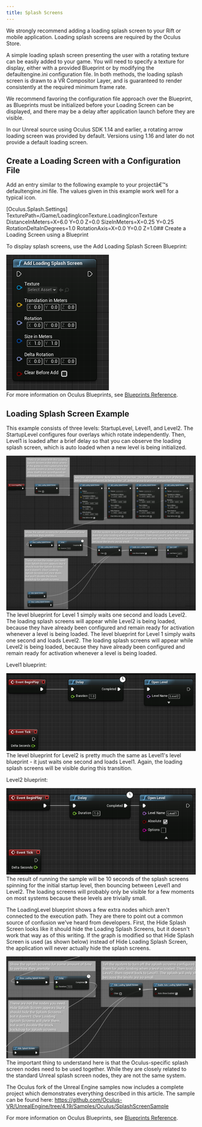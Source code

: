 ```yaml
---
title: Splash Screens
---
```

We strongly recommend adding a loading splash screen to your Rift or mobile application. Loading splash screens are required by the Oculus Store. 

A simple loading splash screen presenting the user with a rotating texture can be easily added to your game. You will need to specify a texture for display, either with a provided Blueprint or by modifying the defaultengine.ini configuration file. In both methods, the loading splash screen is drawn to a VR Compositor Layer, and is guaranteed to render consistently at the required minimum frame rate.

We recommend favoring the configuration file approach over the Blueprint, as Blueprints must be initialized before your Loading Screen can be displayed, and there may be a delay after application launch before they are visible.

In our Unreal source using Oculus SDK 1.14 and earlier, a rotating arrow loading screen was provided by default. Versions using 1.16 and later do not provide a default loading screen.

## Create a Loading Screen with a Configuration File

Add an entry similar to the following example to your projectâ€™s defaultengine.ini file. The values given in this example work well for a typical icon.

[Oculus.Splash.Settings] TexturePath=/Game/LoadingIconTexture.LoadingIconTexture DistanceInMeters=X=6.0 Y=0.0 Z=0.0 SizeInMeters=X=0.25 Y=0.25 RotationDeltaInDegrees=1.0 RotationAxis=X=0.0 Y=0.0 Z=1.0## Create a Loading Screen using a Blueprint

To display splash screens, use the Add Loading Splash Screen Blueprint:

![](/images/documentation-unreal-latest-concepts-unreal-loading-screens-0.png)  
For more information on Oculus Blueprints, see [Blueprints Reference](/documentation/unreal/latest/concepts/unreal-blueprints/ "This section serves as a reference guide for the Blueprints in the Online Subsystem Oculus library."). 

## Loading Splash Screen Example

This example consists of three levels: StartupLevel, Level1, and Level2. The StartupLevel configures four overlays which rotate independently. Then, Level1 is loaded after a brief delay so that you can observe the loading splash screen, which is auto loaded when a new level is being initialized.

![](/images/documentation-unreal-latest-concepts-unreal-loading-screens-1.png)  
The level blueprint for Level 1 simply waits one second and loads Level2. The loading splash screens will appear while Level2 is being loaded, because they have already been configured and remain ready for activation whenever a level is being loaded. The level blueprint for Level 1 simply waits one second and loads Level2. The loading splash screens will appear while Level2 is being loaded, because they have already been configured and remain ready for activation whenever a level is being loaded.

Level1 blueprint:

![](/images/documentation-unreal-latest-concepts-unreal-loading-screens-2.png)  
The level blueprint for Level2 is pretty much the same as Level1's level blueprint - it just waits one second and loads Level1. Again, the loading splash screens will be visible during this transition.

Level2 blueprint:

![](/images/documentation-unreal-latest-concepts-unreal-loading-screens-3.png)  
The result of running the sample will be 10 seconds of the splash screens spinning for the initial startup level, then bouncing between Level1 and Level2. The loading screens will probably only be visible for a few moments on most systems because these levels are trivially small.

The LoadingLevel blueprint shows a few extra nodes which aren't connected to the execution path. They are there to point out a common source of confusion we've heard from developers. First, the Hide Splash Screen looks like it should hide the Loading Splash Screens, but it doesn't work that way as of this writing. If the graph is modified so that Hide Splash Screen is used (as shown below) instead of Hide Loading Splash Screen, the application will never actually hide the splash screens.

![](/images/documentation-unreal-latest-concepts-unreal-loading-screens-4.png)  
The important thing to understand here is that the Oculus-specific splash screen nodes need to be used together. While they are closely related to the standard Unreal splash screen nodes, they are not the same system.

The Oculus fork of the Unreal Engine samples now includes a complete project which demonstrates everything described in this article. The sample can be found here: <https://github.com/Oculus-VR/UnrealEngine/tree/4.19/Samples/Oculus/SplashScreenSample>

For more information on Oculus Blueprints, see [Blueprints Reference](/documentation/unreal/latest/concepts/unreal-blueprints/ "This section serves as a reference guide for the Blueprints in the Online Subsystem Oculus library."). 

